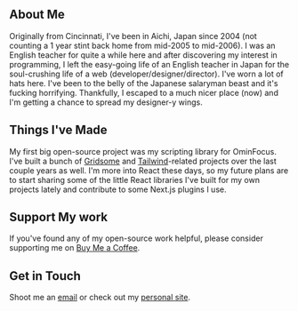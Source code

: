 ## About Me

Originally from Cincinnati, I've been in Aichi, Japan since 2004 (not counting a 1
year stint back home from mid-2005 to mid-2006). I was an English teacher for
quite a while here and after discovering my interest in programming, I left the
easy-going life of an English teacher in Japan for the soul-crushing life of a
web (developer/designer/director). I've worn a lot of hats here. I've been to
the belly of the Japanese salaryman beast and it's fucking horrifying.
Thankfully, I escaped to a much nicer place (now) and I'm getting a chance to
spread my designer-y wings.

## Things I've Made

My first big open-source project was my scripting library for OminFocus. I've built a bunch of [Gridsome][] and [Tailwind][]-related projects over the last
couple years as well. I'm more into React these days, so my future plans are to
start sharing some of the little React libraries I've built for my own projects
lately and contribute to some Next.js plugins I use.

## Support My work
If you've found any of my open-source work helpful, please consider supporting
me on [Buy Me a Coffee][]. 

## Get in Touch

Shoot me an [email][email] or check out my [personal site](https://blp.is).

[email]: mailto:hey@blp.is
[gridsome]: https://gridsome.org
[tailwind]: https://tailwindcss.com
[buy me a coffee]: https://www.buymeacoffee.com/blp

